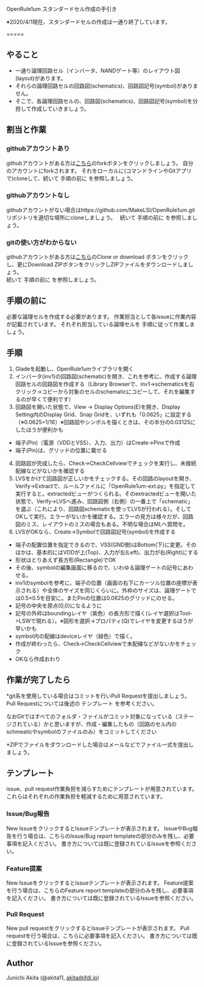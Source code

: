 OpenRule1um スタンダードセル作成の手引き

※2020/4/1現在、スタンダードセルの作成は一通り終了しています。

=====

## やること

* 一通り論理回路セル（インバータ、NANDゲート等）のレイアウト図(layout)があります。
* それらの論理回路セルの回路図(schematics)、回路図記号(symbol)がありません。
* そこで、各論理回路セルの、回路図(schematics)、回路図記号(symbol)を分担して作成していきましょう。

## 割当と作業

### githubアカウントあり

githubアカウントがある方は[こちら](https://github.com/MakeLSI/OpenRule1um)のforkボタンをクリックしましょう。 
自分のアカウントにforkされます。 それをローカルに(コマンドラインやGitアプリで)cloneして、続いて 手順の前に を参照しましょう。 

### githubアカウントなし

githubアカウントがない場合はhttps://github.com/MakeLSI/OpenRule1um.gitリポジトリを適切な場所にcloneしましょう。　
続いて 手順の前に を参照しましょう。 

### gitの使い方がわからない

githubアカウントがある方は[こちら](https://github.com/MakeLSI/OpenRule1um)のClone or download ボタンをクリックし、更にDownload ZIPボタンをクリックしZIPファイルをダウンロードしましょう。  
続いて 手順の前に を参照しましょう。 

## 手順の前に

必要な論理セルを作成する必要があります。 
作業担当として各issueに作業内容が記載されています。 
それぞれ担当している論理セルを 手順に従って作業しましょう。 

## 手順

1. Gladeを起動し、OpenRule1umライブラリを開く
2. インバータ(inv1)の回路図(schematic)を開き、これを参考に、作成する論理回路セルの回路図を作成する（Library Browserで、inv1->schematicsを右クリック→コピーから対象のセルのschematicにコピーして、それを編集するのが早くて便利です）
3. 回路図を開いた状態で、View -> Display Options(E)を開き、Display Setting内のDisplay Grid、Snap Gridを、いずれも「0.0625」に設定する（※0.0625=1/16）※回路図やシンボルを描くときは、その半分の0.03125にしたほうが便利かも

* 端子(Pin)（電源（VDDとVSS）、入力、出力）はCreate->Pinsで作成
* 端子(Pin)は、グリッドの位置に載せる

4. 回路図が完成したら、Check->CheckCellviewでチェックを実行し、未接続配線などがないかを確認する
5. LVSをかけて回路図が正しいかをチェックする。その回路のlayoutを開き、Verify→Extractで、ルールファイルに「OpenRule1um-ext.py」を指定して実行すると。extractedビューがつくられる。そのextractedビューを開いた状態で、Verify→LVSへ進み、回路図側（右側）の一番上で「schematic」を選ぶ（これにより、回路図schematicを使ってLVSが行われる）。そしてOKして実行。エラーがないかを確認する。エラーの見方は様々だが、回路図のミス、レイアウトのミスの場合もある。不明な場合はMLへ質問を。
6. LVSがOKなら、Create->Symbolで回路図記号(symbol)を作成する

* 端子の配置位置を指定できるので、VSS(GND側)はBottom(下)に変更。そのほかは、基本的にはVDDが上(Top)、入力が左(Left)、出力が右(Right)にする
* 形状はとりあえず長方形(Rectangle)でOK
* その後、symbolの編集画面に移るので、いわゆる論理ゲートの記号にあわせる。
* inv1のsymbolを参考に、端子の位置（画面の右下にカーソル位置の座標が表示される）や全体のサイズを同じくらいに。外枠のサイズは、論理ゲートでは0.5×0.5を目安に。またPinの位置は0.0625のグリッドにのせる。
* 記号の中央を原点(0,0)になるように
* 記号の外枠はboundingレイヤ（紫色）の長方形で描く(レイヤ選択はTool->LSWで現れる）。※図形を選択→プロパティ(Q)でレイヤを変更するほうが早いかも
* symbol内の配線はdeviceレイヤ（緑色）で描く。
* 作成が終わったら、Check->CheckCellviewで未配線などがないかをチェック
* OKなら作成おわり

## 作業が完了したら

*git系を使用している場合はコミットを行いPull Requestを提出しましょう。 Pull Requestについては後述の テンプレート を参考ください。

なおGitではすべてのフォルダ・ファイルがコミット対象になっている（ステージされている）かと思いますが、作成・編集したもの（回路のセル内のschmeaticやsymbolのファイルのみ）をコミットしてください

*ZIPでファイルをダウンロードした場合はメールなどでファイル一式を提出しましょう。 

## テンプレート

issue、pull request作業負担を減らすためにテンプレートが用意されています。　
これらはそれぞれの作業負担を軽減するために用意されています。

### Issue/Bug報告

New IssueをクリックするとIssueテンプレートが表示されます。 
IssueやBug報告を行う場合は、こちらのIssue/Bug report templateの部分のみを残し、必要事項を記入ください。 
書き方については既に登録されているIssueを参照ください。

### Feature提案

New IssueをクリックするとIssueテンプレートが表示されます。 
Feature提案を行う場合は、こちらのFeature report templateの部分のみを残し、必要事項を記入ください。 
書き方については既に登録されているIssueを参照ください。 

### Pull Request

New pull requestをクリックするとIssueテンプレートが表示されます。 
Pull requestを行う場合は、こちらに必要事項を記入ください。 
書き方については既に登録されているIssueを参照ください。 

## Author

Junichi Akita (@akita11, akita@ifdl.jp)

